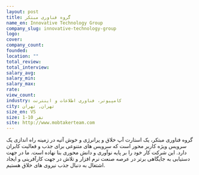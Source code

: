 ```yaml
---
layout: post
title: گروه فناوری مبتکر
name_en: Innovative Technology Group
company_slug: innovative-technology-group
logo: 
cover: 
company_count:
founded:
location: ""
total_review: 
total_interview: 
salary_avg: 
salary_min: 
salary_max: 
rate: 
view_count: 
industry: کامپیوتر، فناوری اطلاعات و اینترنت
city: تهران, تهران
size_en: VS
size: 1-10 نفر
site: http://www.mobtakerteam.com
---
```


گروه فناوری مبتکر، یک استارت آپ خلاق و پرانرژی و خوش آتیه در زمینه راه اندازی یک سرویس ویژه کاربر محور است که سرویس های متنوعی برای جذب و فعالیت کابران دارد.   این شرکت کار خود را بر پایه نوآوری و دانش محوری بنا نهاده است. ما در جهت دستیابی به جایگاهی برتر در عرصه صنعت نرم افزار و تلاش در جهت کارآفرینی و ایجاد اشتغال به دنبال جذب نیروی های خلاق هستیم.

